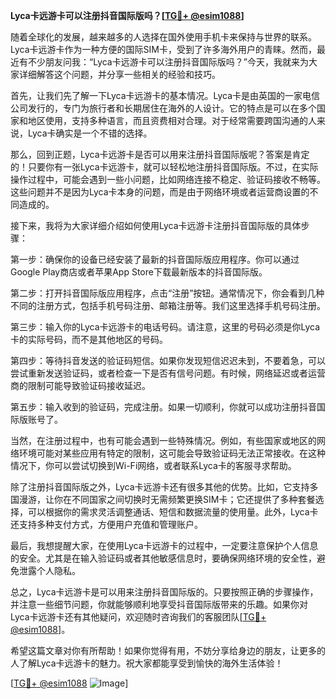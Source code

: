 **Lyca卡远游卡可以注册抖音国际版吗？[[TG💪+ @esim1088](https://t.me/s/esim1088)]**

随着全球化的发展，越来越多的人选择在国外使用手机卡来保持与世界的联系。Lyca卡远游卡作为一种方便的国际SIM卡，受到了许多海外用户的青睐。然而，最近有不少朋友问我：“Lyca卡远游卡可以注册抖音国际版吗？”今天，我就来为大家详细解答这个问题，并分享一些相关的经验和技巧。

首先，让我们先了解一下Lyca卡远游卡的基本情况。Lyca卡是由英国的一家电信公司发行的，专门为旅行者和长期居住在海外的人设计。它的特点是可以在多个国家和地区使用，支持多种语言，而且资费相对合理。对于经常需要跨国沟通的人来说，Lyca卡确实是一个不错的选择。

那么，回到正题，Lyca卡远游卡是否可以用来注册抖音国际版呢？答案是肯定的！只要你有一张Lyca卡远游卡，就可以轻松地注册抖音国际版。不过，在实际操作过程中，可能会遇到一些小问题，比如网络连接不稳定、验证码接收不畅等。这些问题并不是因为Lyca卡本身的问题，而是由于网络环境或者运营商设置的不同造成的。

接下来，我将为大家详细介绍如何使用Lyca卡远游卡注册抖音国际版的具体步骤：

第一步：确保你的设备已经安装了最新的抖音国际版应用程序。你可以通过Google Play商店或者苹果App Store下载最新版本的抖音国际版。

第二步：打开抖音国际版应用程序，点击“注册”按钮。通常情况下，你会看到几种不同的注册方式，包括手机号码注册、邮箱注册等。我们这里选择手机号码注册。

第三步：输入你的Lyca卡远游卡的电话号码。请注意，这里的号码必须是你Lyca卡的实际号码，而不是其他地区的号码。

第四步：等待抖音发送的验证码短信。如果你发现短信迟迟未到，不要着急，可以尝试重新发送验证码，或者检查一下是否有信号问题。有时候，网络延迟或者运营商的限制可能导致验证码接收延迟。

第五步：输入收到的验证码，完成注册。如果一切顺利，你就可以成功注册抖音国际版账号了。

当然，在注册过程中，也有可能会遇到一些特殊情况。例如，有些国家或地区的网络环境可能对某些应用有特定的限制，这可能会导致验证码无法正常接收。在这种情况下，你可以尝试切换到Wi-Fi网络，或者联系Lyca卡的客服寻求帮助。

除了注册抖音国际版之外，Lyca卡远游卡还有很多其他的优势。比如，它支持多国漫游，让你在不同国家之间切换时无需频繁更换SIM卡；它还提供了多种套餐选择，可以根据你的需求灵活调整通话、短信和数据流量的使用量。此外，Lyca卡还支持多种支付方式，方便用户充值和管理账户。

最后，我想提醒大家，在使用Lyca卡远游卡的过程中，一定要注意保护个人信息的安全。尤其是在输入验证码或者其他敏感信息时，要确保网络环境的安全性，避免泄露个人隐私。

总之，Lyca卡远游卡是可以用来注册抖音国际版的。只要按照正确的步骤操作，并注意一些细节问题，你就能够顺利地享受抖音国际版带来的乐趣。如果你对Lyca卡远游卡还有其他疑问，欢迎随时咨询我们的客服团队[[TG💪+ @esim1088](https://t.me/s/esim1088)]。

希望这篇文章对你有所帮助！如果你觉得有用，不妨分享给身边的朋友，让更多的人了解Lyca卡远游卡的魅力。祝大家都能享受到愉快的海外生活体验！

[[TG💪+ @esim1088](https://t.me/s/esim1088) ![Image](https://i.postimg.cc/4NQfJmqS/Snipaste-2025-05-13-00-14-12.png)]